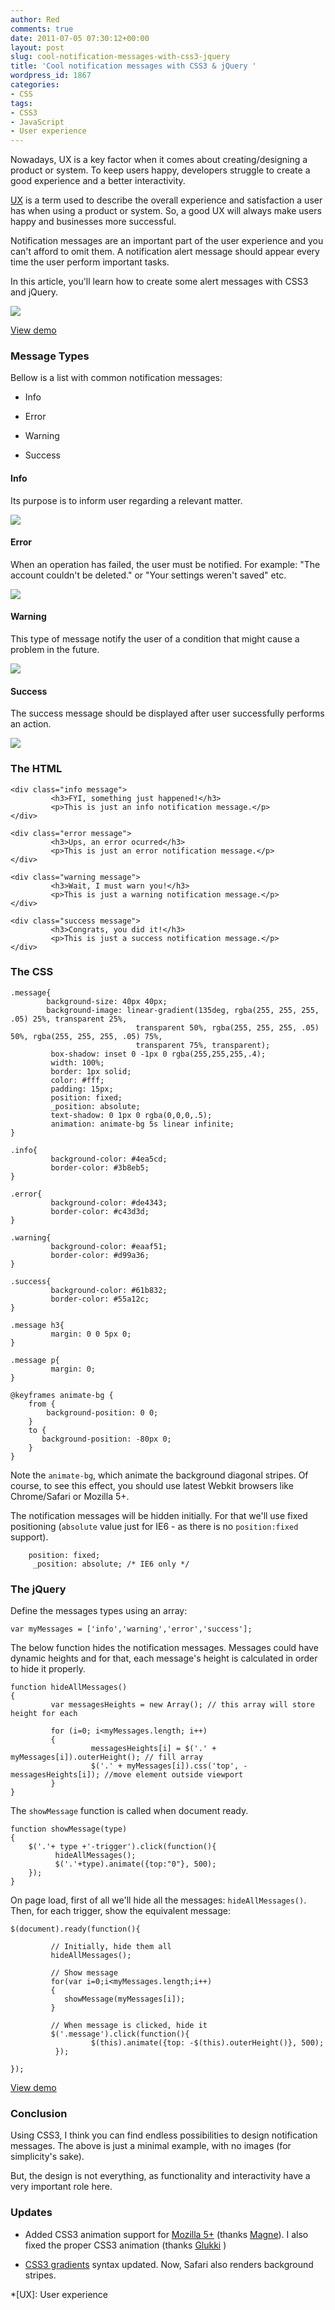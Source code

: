 ```yaml
---
author: Red
comments: true
date: 2011-07-05 07:30:12+00:00
layout: post
slug: cool-notification-messages-with-css3-jquery
title: 'Cool notification messages with CSS3 & jQuery '
wordpress_id: 1867
categories:
- CSS
tags:
- CSS3
- JavaScript
- User experience
---
```


Nowadays, UX is a key factor when it comes about creating/designing a product or system. To keep users happy, developers struggle to create a good experience and a better interactivity.

[UX](http://en.wikipedia.org/wiki/User_experience) is a term used to describe the overall experience and satisfaction a user has when using a product or system. So, a good UX will always make users happy and businesses more successful. 

Notification messages are an important part of the user experience and you can't afford to omit them. A notification alert message should appear every time the user perform important tasks.

In this article, you'll learn how to create some alert messages with CSS3 and jQuery.

![](http://www.red-team-design.com/wp-content/uploads/2011/07/css3-jquery-notification-messages.jpg)
<!-- more -->



[View demo](http://www.red-team-design.com/wp-content/uploads/2011/07/cool-notification-messages-with-css3-and-jquery-demo.html)





### Message Types


Bellow is a list with common notification messages:



	
  * Info

	
  * Error

	
  * Warning

	
  * Success





#### Info


Its purpose is to inform user regarding a relevant matter.

![](http://www.red-team-design.com/wp-content/uploads/2011/07/info-msg.png)



#### Error


When an operation has failed, the user must be notified. For example: "The account couldn't be deleted." or "Your settings weren't saved" etc.

![](http://www.red-team-design.com/wp-content/uploads/2011/07/error-msg.png)



#### Warning


This type of message notify the user of a condition that might cause a problem in the future.

![](http://www.red-team-design.com/wp-content/uploads/2011/07/warning-msg.png)



#### Success


The success message should be displayed after user successfully performs an action.

![](http://www.red-team-design.com/wp-content/uploads/2011/07/success-msg.png)



### The HTML




    
    
    <div class="info message">
    		 <h3>FYI, something just happened!</h3>
    		 <p>This is just an info notification message.</p>
    </div>
    
    <div class="error message">
    		 <h3>Ups, an error ocurred</h3>
    		 <p>This is just an error notification message.</p>
    </div>
    
    <div class="warning message">
    		 <h3>Wait, I must warn you!</h3>
    		 <p>This is just a warning notification message.</p>
    </div>
    
    <div class="success message">
    		 <h3>Congrats, you did it!</h3>
    		 <p>This is just a success notification message.</p>
    </div>
    





### The CSS




    
    
    .message{
    		background-size: 40px 40px;
    		background-image: linear-gradient(135deg, rgba(255, 255, 255, .05) 25%, transparent 25%,
    							transparent 50%, rgba(255, 255, 255, .05) 50%, rgba(255, 255, 255, .05) 75%,
    							transparent 75%, transparent);										
    		 box-shadow: inset 0 -1px 0 rgba(255,255,255,.4);
    		 width: 100%;
    		 border: 1px solid;
    		 color: #fff;
    		 padding: 15px;
    		 position: fixed;
    		 _position: absolute;
    		 text-shadow: 0 1px 0 rgba(0,0,0,.5);
    		 animation: animate-bg 5s linear infinite;
    }
    
    .info{
    		 background-color: #4ea5cd;
    		 border-color: #3b8eb5;
    }
    
    .error{
    		 background-color: #de4343;
    		 border-color: #c43d3d;
    }
    		 
    .warning{
    		 background-color: #eaaf51;
    		 border-color: #d99a36;
    }
    
    .success{
    		 background-color: #61b832;
    		 border-color: #55a12c;
    }
    
    .message h3{
    		 margin: 0 0 5px 0;													 
    }
    
    .message p{
    		 margin: 0;													 
    }
    
    @keyframes animate-bg {
        from {
            background-position: 0 0;
        }
        to {
           background-position: -80px 0;
        }
    }
    



Note the `animate-bg`, which animate the background diagonal stripes. Of course, to see this effect, you should use latest Webkit browsers like  Chrome/Safari or Mozilla 5+.

The notification messages will be hidden initially. For that we'll use fixed positioning (`absolute` value just for IE6 - as there is no `position:fixed` support).


    
    
        position: fixed;
         _position: absolute; /* IE6 only */
    





### The jQuery



Define the messages types using an array:	

    
    
    var myMessages = ['info','warning','error','success'];
    



The below function hides the notification messages. Messages could have dynamic heights and for that, each message's height is calculated in order to hide it properly.

    
    	 
    function hideAllMessages()
    {
    		 var messagesHeights = new Array(); // this array will store height for each
    	 
    		 for (i=0; i<myMessages.length; i++)
    		 {
    				  messagesHeights[i] = $('.' + myMessages[i]).outerHeight(); // fill array
    				  $('.' + myMessages[i]).css('top', -messagesHeights[i]); //move element outside viewport	  
    		 }
    }
    



The `showMessage` function is called when document ready.

    
    
    function showMessage(type)
    {
    	$('.'+ type +'-trigger').click(function(){
    		  hideAllMessages();				  
    		  $('.'+type).animate({top:"0"}, 500);
    	});
    }
    



On page load, first of all we'll hide all the messages: `hideAllMessages()`. Then, for each trigger, show the equivalent message:

    
    
    $(document).ready(function(){
    		 
    		 // Initially, hide them all
    		 hideAllMessages();
    		 
    		 // Show message
    		 for(var i=0;i<myMessages.length;i++)
    		 {
    			showMessage(myMessages[i]);
    		 }
    		 
    		 // When message is clicked, hide it
    		 $('.message').click(function(){			  
    				  $(this).animate({top: -$(this).outerHeight()}, 500);
    		  });		 
    		 
    });  
    





[View demo](http://www.red-team-design.com/wp-content/uploads/2011/07/cool-notification-messages-with-css3-and-jquery-demo.html)





### Conclusion


Using CSS3, I think you can find endless possibilities to design notification messages. The above is just a minimal example, with no images (for simplicity's sake).

But, the design is not everything, as functionality and interactivity have a very important role here.



### Updates






	
  * Added CSS3 animation support for [Mozilla 5+](https://developer.mozilla.org/en/CSS/CSS_animations#Defining_the_animation_sequence_using_keyframes) (thanks [Magne](http://www.red-team-design.com/cool-notification-messages-with-css3-jquery/comment-page-1#comment-33703)). I also fixed the proper CSS3 animation (thanks [Glukki](http://www.red-team-design.com/cool-notification-messages-with-css3-jquery/comment-page-1#comment-33688) ) 


  * [CSS3 gradients](http://leaverou.me/2010/12/checkered-stripes-other-background-patterns-with-css3-gradients/) syntax updated. Now, Safari also renders background stripes.


  *[UX]: User experience
